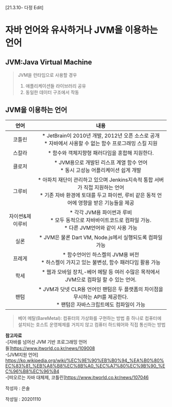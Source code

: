 
[21.3.10- 다정 Edit]  
# 자바 언어와 유사하거나 JVM을 이용하는 언어 

## JVM:Java Virtual Machine  
> JVM을 런타임으로 사용할 경우 
> 1. 애플리케이션들 라이브러리 공유  
> 2. 동일한 데이터 구조에서 작동  
  
  
## JVM을 이용하는 언어

|언어|내용 |
|:---:|:---:|
|코틀린|* JetBrain이 2010년 개발, 2012년 오픈 소스로 공개<br>* 자바에서 사용할 수 없는 함수 프로그래밍 스킬 지원|
|스칼라|* 함수와 객체지향형 패러다임을 혼합해 지원한다.<br>|
|클로저|* JVM용으로 개발된 리스프 계열 함수 언어<br> * 동시 고성능 어플리케이션 쉽게 개발|
|그루비|* 아파치 재단이 관리하고 있으며 Jenkins지속적 통합 서버가 직접 지원하는 언어<br>* 기존 자바 환경에 토대를 두고 파이썬, 루비 같은 동적 언어에 영향을 받은 기능들을 제공
|자이썬&제이루비|* 각각 JVM용 파이썬과 루비<br>* 모두 동적으로 자바바이트코드로 컴파일 가능. <br>* 다른 JVM언어와 같이 사용 가능
|실론|* JVM은 물론 Dart VM, Node.js에서 실행되도록 컴파일 가능
|프레게|* 함수언어인 하스켈의 JVM용 버전<br>* 하스켈이 가지고 있는 불변성, 함수 패러다임 활용 가능
|학세|* 웹과 모바일 장치,-베어 메탈 등 여러 수많은 목적에서 JVM으로 컴파일 할 수 있는 언어. 
|팬텀|* JVM과 닷넷 CLR용 언어인 팬텀은 두 플랫폼의 차이점을 무시하는 API를 제공한다. <br>* 팬텀은 자바스크립트에도 컴파일이 가능

> 베어 메탈(BareMetal): 컴퓨터의 가상화를 구현하는 방법 중 하나로 컴퓨터에 설치되는 호스트 운영체제를 거치지 않고 컴퓨터 하드웨어와 직접 통신하는 방법
> 

**참고자료**  
-[자바를 넘어선 JVM 기반 프로그래밍 언어들]https://www.itworld.co.kr/news/109008  
-[JVM지원 언어]
https://ko.wikipedia.org/wiki/%EC%9E%90%EB%B0%94_%EA%B0%80%EC%83%81_%EB%A8%B8%EC%8B%A0_%EC%A7%80%EC%9B%90_%EC%96%B8%EC%96%B4  
-[떠오르는 자바 대체제, 코틀린]https://www.itworld.co.kr/news/107046

작성자 : 은솔 

작성일 : 20201110
